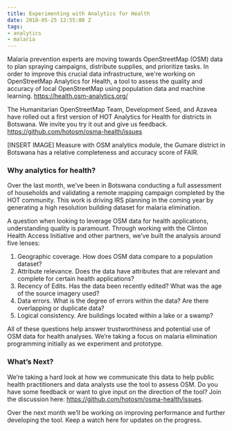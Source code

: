 ```yaml
---
title: Experimenting with Analytics for Health
date: 2018-05-25 12:55:00 Z
tags:
- analytics
- malaria
---
```


Malaria prevention experts are moving towards OpenStreetMap (OSM) data to plan spraying campaigns, distribute supplies, and prioritize tasks. In order to improve this crucial data infrastructure, we're working on OpenStreetMap Analytics for Health, a tool to assess the quality and accuracy of local OpenStreetMap using population data and machine learning. https://health.osm-analytics.org/

The Humanitarian OpenStreetMap Team, Development Seed, and Azavea have rolled out a first version of HOT Analytics for Health for districts in Botswana. We invite you try it out and give us feedback. https://github.com/hotosm/osma-health/issues

[INSERT IMAGE]
Measure with OSM analytics module, the Gumare district in Botswana has a relative completeness and accuracy score of FAIR. 

### Why analytics for health?
Over the last month, we’ve been in Botswana conducting a full assessment of households and validating a remote mapping campaign completed by the HOT community. This work is driving IRS planning in the coming year by generating a high resolution building dataset for malaria elimination.

A question when looking to leverage OSM data for health applications, understanding quality is paramount. Through working with the Clinton Health Access Initiative and other partners, we’ve built the analysis around five lenses:

1. Geographic coverage. How does OSM data compare to a population dataset?
2. Attribute relevance. Does the data have attributes that are relevant and complete for certain health applications?
3. Recency of Edits. Has the data been recently edited? What was the age of the source imagery used?
4. Data errors. What is the degree of errors within the data? Are there overlapping or duplicate data?
5. Logical consistency. Are buildings located within a lake or a swamp?

All of these questions help answer trustworthiness and potential use of OSM data for health analyses. We’re taking a focus on malaria elimination programming initially as we experiment and prototype.

### What’s Next? 

We’re taking a hard look at how we communicate this data to help public health practitioners and data analysts use the tool to assess OSM. Do you have some feedback or want to give input on the direction of the tool? Join the discussion here: https://github.com/hotosm/osma-health/issues. 

Over the next month we’ll be working on improving performance and further developing the tool. Keep a watch here for updates on the progress. 

